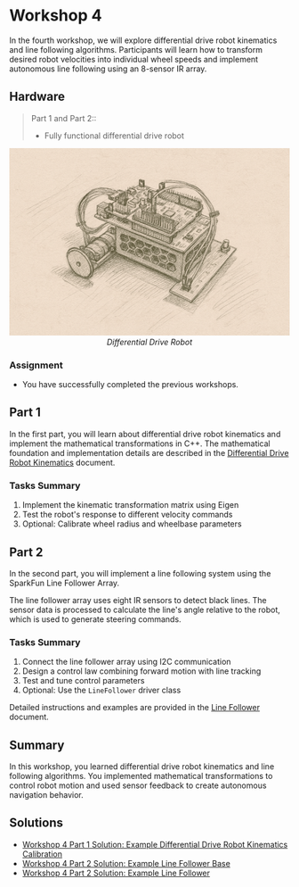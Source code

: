 <!-- link list -->
[0]: https://os.mbed.com/platforms/ST-Nucleo-F446RE/

# Workshop 4

In the fourth workshop, we will explore differential drive robot kinematics and line following algorithms. Participants will learn how to transform desired robot velocities into individual wheel speeds and implement autonomous line following using an 8-sensor IR array.

## Hardware

>Part 1 and Part 2::
> - Fully functional differential drive robot

<p align="center">
    <img src="../images/differential_drive_robot.png" alt="Differential Drive Robot" width="650"/> </br>
    <i>Differential Drive Robot</i>
</p>

### Assignment

- You have successfully completed the previous workshops.

## Part 1

In the first part, you will learn about differential drive robot kinematics and implement the mathematical transformations in C++. The mathematical foundation and implementation details are described in the [Differential Drive Robot Kinematics](dd_kinematics.md) document.

### Tasks Summary

1. Implement the kinematic transformation matrix using Eigen
2. Test the robot's response to different velocity commands
3. Optional: Calibrate wheel radius and wheelbase parameters

## Part 2

In the second part, you will implement a line following system using the SparkFun Line Follower Array.

The line follower array uses eight IR sensors to detect black lines. The sensor data is processed to calculate the line's angle relative to the robot, which is used to generate steering commands.

### Tasks Summary

1. Connect the line follower array using I2C communication
3. Design a control law combining forward motion with line tracking
4. Test and tune control parameters
5. Optional: Use the ``LineFollower`` driver class

Detailed instructions and examples are provided in the [Line Follower](line_follower.md) document.

## Summary

In this workshop, you learned differential drive robot kinematics and line following algorithms. You implemented mathematical transformations to control robot motion and used sensor feedback to create autonomous navigation behavior.

## Solutions

- [Workshop 4 Part 1 Solution: Example Differential Drive Robot Kinematics Calibration](../solutions/main_dd_kinematic_calib.cpp)
- [Workshop 4 Part 2 Solution: Example Line Follower Base](../solutions/main_line_follower_base.cpp)
- [Workshop 4 Part 2 Solution: Example Line Follower](../solutions/main_line_follower.cpp)
